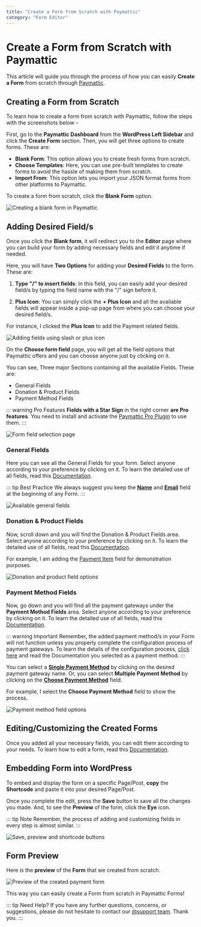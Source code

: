 ```yaml
---
title: "Create a Form from Scratch with Paymattic"
category: "Form Editor"
---
```


# Create a Form from Scratch with Paymattic

This article will guide you through the process of how you can easily **Create a Form** from scratch through [Paymattic](https://paymattic.com/).

## Creating a Form from Scratch

To learn how to create a form from scratch with Paymattic, follow the steps with the screenshots below –

First, go to the **Paymattic Dashboard** from the **WordPress Left Sidebar** and click the **Create Form** section. Then, you will get three options to create forms. These are:

- **Blank Form**: This option allows you to create fresh forms from scratch.
- **Choose Templates**: Here, you can use pre-built templates to create forms to avoid the hassle of making them from scratch.
- **Import From**: This option lets you import your JSON format forms from other platforms to Paymattic.

To create a form from scratch, click the **Blank Form** option.

![Creating a blank form in Paymattic](../public/images/form-editor/how-to-create-a-form-from-scratch-with-paymattic/Create-Form-Blank-Form-scaled.webp)

## Adding Desired Field/s

Once you click the **Blank form**, it will redirect you to the **Editor** page where you can build your form by adding necessary fields and edit it anytime if needed.

Here, you will have **Two Options** for adding your **Desired Fields** to the form. These are:

1. **Type "/" to insert fields**: In this field, you can easily add your desired field/s by typing the field name with the "/" sign before it.

2. **Plus Icon**: You can simply click the **+ Plus Icon** and all the available fields will appear inside a pop-up page from where you can choose your desired field/s.

For instance, I clicked the **Plus Icon** to add the Payment related fields.

![Adding fields using slash or plus icon](../public/images/form-editor/how-to-create-a-form-from-scratch-with-paymattic/Type-2222-or-Plus-icon-scaled.webp)

On the **Choose form field** page, you will get all the field options that Paymattic offers and you can choose anyone just by clicking on it.

You can see, Three major Sections containing all the available Fields. These are:
- General Fields
- Donation & Product Fields
- Payment Method Fields

::: warning Pro Features
**Fields with a Star Sign** in the right corner **are Pro features**. You need to install and activate the [Paymattic Pro Plugin](../getting-started-with-paymattic/how-to-install-and-activate-paymattic-in-wordpress.md#installing-and-activating-paymattic-pro) to use them.
:::

![Form field selection page](../public/images/form-editor/how-to-create-a-form-from-scratch-with-paymattic/Choose-Form-Field-page.webp)

### General Fields

Here you can see all the General Fields for your form. Select anyone according to your preference by clicking on it. To learn the detailed use of all fields, read this [Documentation](../general-input-fields/how-to-use-general-form-input-fields-in-wordpress-with-paymattic.md).

::: tip Best Practice
We always suggest you keep the **[Name](../general-input-fields/how-to-use-general-form-input-fields-in-wordpress-with-paymattic.md#_1-name)** and **[Email](../general-input-fields/how-to-use-general-form-input-fields-in-wordpress-with-paymattic.md#_2-email)** field at the beginning of any Form.
:::

![Available general fields](../public/images/form-editor/how-to-create-a-form-from-scratch-with-paymattic/All-General-Fields.webp)

### Donation & Product Fields 

Now, scroll down and you will find the Donation & Product Fields area. Select anyone according to your preference by clicking on it. To learn the detailed use of all fields, read this [Documentation](../general-input-fields/how-to-use-the-product-fields.md).

For example, I am adding the [Payment Item](../donation-and-product-fields/how-to-add-payment-item-fields-in-wordpress-with-paymattic.md) field for demonstration purposes.

![Donation and product field options](../public/images/form-editor/how-to-create-a-form-from-scratch-with-paymattic/All-Donation-Product-fields.webp)

### Payment Method Fields

Now, go down and you will find all the payment gateways under the **Payment Method Fields** area. Select anyone according to your preference by clicking on it. To learn the detailed use of all fields, read this [Documentation](../general-input-fields/how-to-use-the-payment-method-fields-section.md).

::: warning Important
Remember, the added payment method/s in your Form will not function unless you properly complete the configuration process of payment gateways. To learn the details of the configuration process, [click here](../payment-method-fields/all-payment-method.md) and read the Documentation you selected as a payment method.
:::

You can select a **[Single Payment Method](../general-input-fields/how-to-use-the-payment-method-fields-section.md#single-payment-method)** by clicking on the desired payment gateway name.
Or, you can select **Multiple Payment Method** by clicking on the **[Choose Payment Method](../general-input-fields/how-to-use-the-payment-method-fields-section.md#choose-payment-method)** field.

For example, I select the **Choose Payment Method** field to show the process.

![Payment method field options](../public/images/form-editor/how-to-create-a-form-from-scratch-with-paymattic/All-Payment-Method-fields.webp)

## Editing/Customizing the Created Forms

Once you added all your necessary fields, you can edit them according to your needs. 
To learn how to edit a form, read this [Documentation](../form-editor/how-to-edit-forms-in-wordpress-with-paymattic.md).

## Embedding Form into WordPress

To embed and display the form on a specific Page/Post, **copy** the **Shortcode** and paste it into your desired Page/Post.

Once you complete the edit, press the **Save** button to save all the changes you made.
And, to see the **Preview** of the form, click the **Eye** icon.

::: tip Note
Remember, the process of adding and customizing fields in every step is almost similar.
:::

![Save, preview and shortcode buttons](../public/images/form-editor/how-to-create-a-form-from-scratch-with-paymattic/Save-preview-and-shortcode-button.webp)

## Form Preview 

Here is the **preview** of the **Form** that we created from scratch.

![Preview of the created payment form](../public/images/form-editor/how-to-create-a-form-from-scratch-with-paymattic/Preview-of-Payment-Form.webp)

This way you can easily create a Form from scratch in Paymattic Forms!

::: tip Need Help?
If you have any further questions, concerns, or suggestions, please do not hesitate to contact our [@support team](https://wpmanageninja.com/support-tickets/). Thank you.
:::